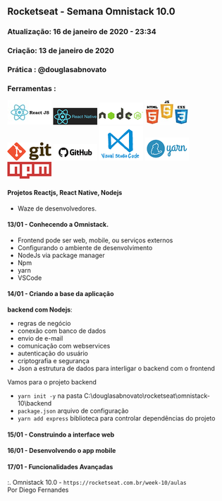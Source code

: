 ## Rocketseat - Semana Omnistack 10.0

### Atualização: 16 de janeiro de 2020 - 23:34
### Criação: 13 de janeiro de 2020
### Prática : @douglasabnovato

### Ferramentas : 

![ReactJS](/images/logo-reactjs.jpg)
![React Native](/images/logo-react-native.png)
![Nodejs](/images/logo-nodejs.png)
![HTML/CSS/Javascript](/images/logo-html-css-js.jpeg)
![Git](/images/logo-git.png)
![Github](/images/logo-github.png)
![VSCode](/images/logo-VSCode.png)
![Yarn](/images/logo-yarn.png)
![Npm](/images/logo-npm.png)


#### Projetos Reactjs, React Native, Nodejs
- Waze de desenvolvedores.

#### 13/01 - Conhecendo a Omnistack.
- Frontend pode ser web, mobile, ou serviços externos
- Configurando o ambiente de desenvolvimento
- NodeJs via package manager
- Npm
- yarn
- VSCode

#### 14/01 - Criando a base da aplicação 
**backend com Nodejs**:
- regras de negócio 
- conexão com banco de dados
- envio de e-mail
- comunicação com webservices
- autenticação do usuário 
- criptografia e segurança
- Json a estrutura de dados para interligar o backend com o frontend

Vamos para o projeto backend
- `yarn init -y` na pasta C:\douglasabnovato\rocketseat\omnistack-10\backend
- `package.json` arquivo de configuração
- `yarn add express` biblioteca para controlar dependências do projeto

#### 15/01 - Construindo a interface web

#### 16/01 - Desenvolvendo o app mobile

#### 17/01 - Funcionalidades Avançadas

:. Omnistack 10.0 - `https://rocketseat.com.br/week-10/aulas`<br/>
Por Diego Fernandes